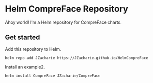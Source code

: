 # Helm CompreFace Repository

Ahoy world!  I'm a Helm repository for CompreFace charts.

## Get started

Add this repository to Helm.

```
helm repo add JZacharie https://JZacharie.github.io/HelmCompreFace
```

Install an example2.

```
helm install CompreFace JZacharie/CompreFace
```
